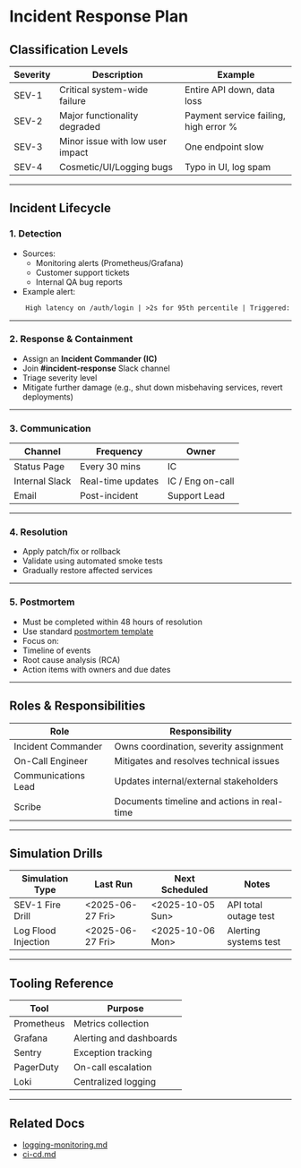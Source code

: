 <!--
START OF: incident-response.md
Purpose: Define standardized procedures to detect, respond to, and recover from production incidents.
Update Frequency: After major outages, postmortems, or quarterly review cycles.
Location: docs/infra/incident-response.md
-->

# Incident Response Plan

## Classification Levels

| Severity | Description                      | Example                               |
|----------|----------------------------------|---------------------------------------|
| SEV-1    | Critical system-wide failure     | Entire API down, data loss            |
| SEV-2    | Major functionality degraded     | Payment service failing, high error % |
| SEV-3    | Minor issue with low user impact | One endpoint slow                     |
| SEV-4    | Cosmetic/UI/Logging bugs         | Typo in UI, log spam                  |

---

## Incident Lifecycle

### 1. **Detection**
- Sources:
  - Monitoring alerts (Prometheus/Grafana)
  - Customer support tickets
  - Internal QA bug reports
- Example alert:
```txt
    High latency on /auth/login | >2s for 95th percentile | Triggered: 2025-06-09 04:31 UTC
```

---

### 2. **Response & Containment**
- Assign an **Incident Commander (IC)**
- Join **#incident-response** Slack channel
- Triage severity level
- Mitigate further damage (e.g., shut down misbehaving services, revert deployments)

---

### 3. **Communication**
| Channel        | Frequency         | Owner            |
|----------------|-------------------|------------------|
| Status Page    | Every 30 mins     | IC               |
| Internal Slack | Real-time updates | IC / Eng on-call |
| Email          | Post-incident     | Support Lead     |

---

### 4. **Resolution**
- Apply patch/fix or rollback
- Validate using automated smoke tests
- Gradually restore affected services

---

### 5. **Postmortem**
- Must be completed within 48 hours of resolution
- Use standard [postmortem template](postmortem-template.md)
- Focus on:
- Timeline of events
- Root cause analysis (RCA)
- Action items with owners and due dates

---

## Roles & Responsibilities

| Role                | Responsibility                              |
|---------------------|---------------------------------------------|
| Incident Commander  | Owns coordination, severity assignment      |
| On-Call Engineer    | Mitigates and resolves technical issues     |
| Communications Lead | Updates internal/external stakeholders      |
| Scribe              | Documents timeline and actions in real-time |

---

## Simulation Drills

| Simulation Type     | Last Run         | Next Scheduled   | Notes                 |
|---------------------|------------------|------------------|-----------------------|
| SEV-1 Fire Drill    | <2025-06-27 Fri> | <2025-10-05 Sun> | API total outage test |
| Log Flood Injection | <2025-06-27 Fri> | <2025-10-06 Mon> | Alerting systems test |

---

## Tooling Reference

| Tool       | Purpose                 |
|------------|-------------------------|
| Prometheus | Metrics collection      |
| Grafana    | Alerting and dashboards |
| Sentry     | Exception tracking      |
| PagerDuty  | On-call escalation      |
| Loki       | Centralized logging     |

---

## Related Docs

- [logging-monitoring.md](logging-monitoring.md)
- [ci-cd.md](ci-cd.md)

<!-- END OF: incident-response.md -->
